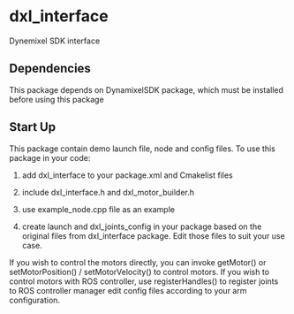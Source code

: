 # dxl_interface
Dynemixel SDK interface

## Dependencies
This package depends on DynamixelSDK package, which must be installed
before using this package

## Start Up
This package contain demo launch file, node and config files.
To use this package in your code:

1. add dxl_interface to your package.xml and Cmakelist files

2. include dxl_interface.h and dxl_motor_builder.h

3. use example_node.cpp file as an example 

4. create launch and dxl_joints_config in your package based on the original files from dxl_interface package. Edit those files to suit your use case.

If you wish to control the motors directly, you can invoke getMotor() or setMotorPosition() / setMotorVelocity() to control motors. If you wish to control motors with ROS controller, use registerHandles() to register joints to ROS controller manager
edit config files according to your arm configuration.
